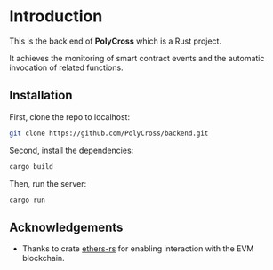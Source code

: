 # Introduction

This is the back end of **PolyCross** which is a Rust project.

It achieves the monitoring of smart contract events and the automatic invocation of related functions.

## Installation

First, clone the repo to localhost:

```bash
git clone https://github.com/PolyCross/backend.git
```

Second, install the dependencies:

```bash
cargo build
```

Then, run the server:

```bash
cargo run
```

## Acknowledgements

- Thanks to crate [ethers-rs](https://docs.rs/ethers/latest/ethers/) for enabling interaction with the EVM blockchain.